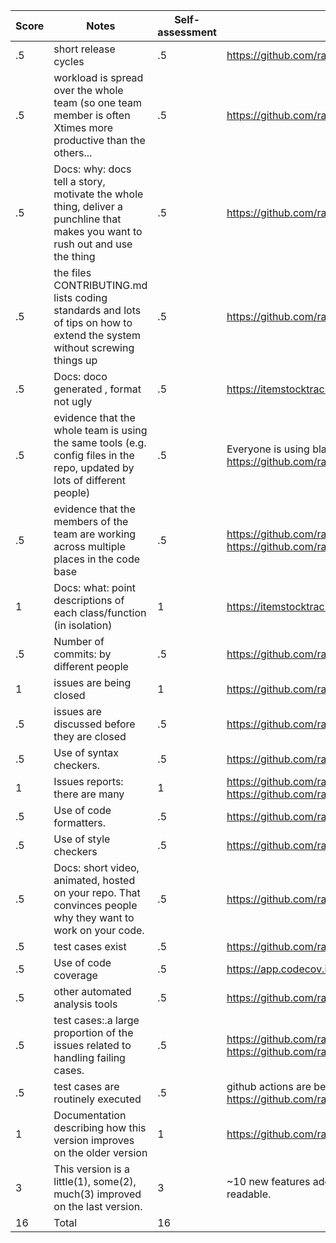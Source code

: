 |Score|Notes| Self-assessment| Evidence|
|------|-----|---------|-----|
|.5| short release cycles|.5|https://github.com/ramyasaimullapudi/ItemStockTracker/releases
|.5| workload is spread over the whole team (so one team member is often Xtimes more productive than the others...|.5|https://github.com/ramyasaimullapudi/ItemStockTracker/pulse
|.5|Docs: why: docs tell a story, motivate the whole thing, deliver a punchline that makes you want to rush out and use the thing | .5 |https://github.com/ramyasaimullapudi/ItemStockTracker#readme
|.5|the files CONTRIBUTING.md lists coding standards and lots of tips on how to extend the system without screwing things up  |.5 |https://github.com/ramyasaimullapudi/ItemStockTracker/blob/main/CONTRIBUTING.md
|.5|Docs: doco generated , format not ugly  | .5| https://itemstocktracker1.readthedocs.io/en/latest/index.html
|.5|evidence that the whole team is using the same tools (e.g. config files in the repo, updated by lots of different people) |.5 | Everyone is using black </br>https://github.com/ramyasaimullapudi/ItemStockTracker/commits/main/.github/workflows
|.5|evidence that the members of the team are working across multiple places in the code base | .5 |https://github.com/ramyasaimullapudi/ItemStockTracker/commits/main/test </br> https://github.com/ramyasaimullapudi/ItemStockTracker/commits/main/code
|1|Docs: what: point descriptions of each class/function (in isolation)  | 1 |https://itemstocktracker1.readthedocs.io/en/latest/index.html
|.5|Number of commits: by different people  | .5| https://github.com/ramyasaimullapudi/ItemStockTracker/pulse
|1|issues are being closed | 1| https://github.com/ramyasaimullapudi/ItemStockTracker/issues?q=is%3Aissue+is%3Aclosed
|.5|issues are discussed before they are closed | .5| https://github.com/ramyasaimullapudi/ItemStockTracker/pull/27
|.5|Use of syntax checkers. | .5| https://github.com/ramyasaimullapudi/ItemStockTracker/actions/workflows/BlackFormatChecker.yml
|1|Issues reports: there are many  |1 | https://github.com/ramyasaimullapudi/ItemStockTracker/issues</br>https://github.com/ramyasaimullapudi/ItemStockTracker/discussions/34
|.5|Use of code formatters. | .5| https://github.com/ramyasaimullapudi/ItemStockTracker/blob/main/.github/workflows/BlackFormatChecker.yml
|.5|Use of style checkers | .5| https://github.com/ramyasaimullapudi/ItemStockTracker/blob/main/.github/workflows/BlackFormatChecker.yml
|.5|Docs: short video, animated, hosted on your repo. That convinces people why they want to work on your code. | .5|https://github.com/ramyasaimullapudi/ItemStockTracker#readme
|.5|test cases exist  |  .5| https://github.com/ramyasaimullapudi/ItemStockTracker/tree/main/test
|.5|Use of code coverage  | .5| https://app.codecov.io/gh/ramyasaimullapudi/ItemStockTracker
|.5|other automated analysis tools  | .5| https://github.com/ramyasaimullapudi/ItemStockTracker/tree/main/.github/workflows
|.5|test cases:.a large proportion of the issues related to handling failing cases. | .5| https://github.com/ramyasaimullapudi/ItemStockTracker/issues/48 </br> https://github.com/ramyasaimullapudi/ItemStockTracker/issues/50
|.5|test cases are routinely executed | .5| github actions are being used to execute the test cases every time a commit happens. </br> https://github.com/ramyasaimullapudi/ItemStockTracker/actions/workflows/unit_test.yml
|1|Documentation describing how this version improves on the older version|1| https://github.com/ramyasaimullapudi/ItemStockTracker#readme
|3|This version is a little(1), some(2), much(3) improved on the last version.|3| ~10 new features added on top of the old version,  we made design changes in the code to be extensible and readable. 
|16| Total| 16